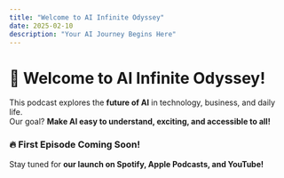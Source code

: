 ```yaml
---
title: "Welcome to AI Infinite Odyssey"
date: 2025-02-10
description: "Your AI Journey Begins Here"
---
```


# 🌟 Welcome to AI Infinite Odyssey!

This podcast explores the **future of AI** in technology, business, and daily life.  
Our goal? **Make AI easy to understand, exciting, and accessible to all!**

### 🔥 **First Episode Coming Soon!**
Stay tuned for **our launch on Spotify, Apple Podcasts, and YouTube!**
